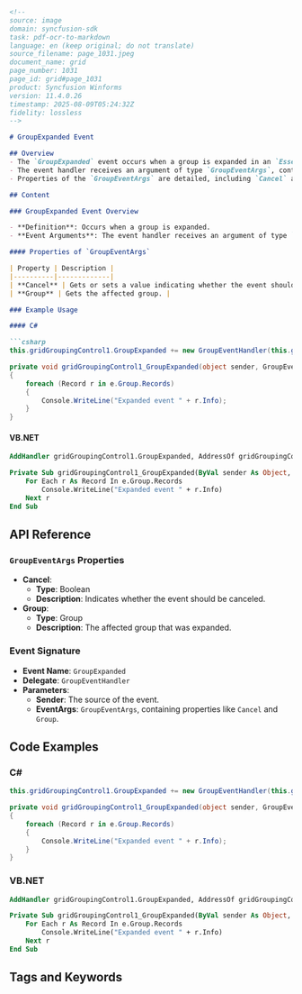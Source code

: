 ```markdown
<!--
source: image
domain: syncfusion-sdk
task: pdf-ocr-to-markdown
language: en (keep original; do not translate)
source_filename: page_1031.jpeg
document_name: grid
page_number: 1031
page_id: grid#page_1031
product: Syncfusion Winforms
version: 11.4.0.26
timestamp: 2025-08-09T05:24:32Z
fidelity: lossless
-->

# GroupExpanded Event

## Overview
- The `GroupExpanded` event occurs when a group is expanded in an `Essential Grid`.
- The event handler receives an argument of type `GroupEventArgs`, containing data related to the event.
- Properties of the `GroupEventArgs` are detailed, including `Cancel` and `Group`.

## Content

### GroupExpanded Event Overview

- **Definition**: Occurs when a group is expanded.
- **Event Arguments**: The event handler receives an argument of type `GroupEventArgs`, which contains relevant data for the event.

#### Properties of `GroupEventArgs`

| Property | Description |
|----------|-------------|
| **Cancel** | Gets or sets a value indicating whether the event should be canceled. |
| **Group** | Gets the affected group. |

### Example Usage

#### C#

```csharp
this.gridGroupingControl1.GroupExpanded += new GroupEventHandler(this.gridGroupingControl1_GroupExpanded);

private void gridGroupingControl1_GroupExpanded(object sender, GroupEventArgs e)
{
    foreach (Record r in e.Group.Records)
    {
        Console.WriteLine("Expanded event " + r.Info);
    }
}
```

#### VB.NET

```vb
AddHandler gridGroupingControl1.GroupExpanded, AddressOf gridGroupingControl1_GroupExpanded

Private Sub gridGroupingControl1_GroupExpanded(ByVal sender As Object, ByVal e As GroupEventArgs)
    For Each r As Record In e.Group.Records
        Console.WriteLine("Expanded event " + r.Info)
    Next r
End Sub
```

## API Reference

### `GroupEventArgs` Properties

- **Cancel**: 
  - **Type**: Boolean
  - **Description**: Indicates whether the event should be canceled.
- **Group**: 
  - **Type**: Group
  - **Description**: The affected group that was expanded.

### Event Signature

- **Event Name**: `GroupExpanded`
- **Delegate**: `GroupEventHandler`
- **Parameters**: 
  - **Sender**: The source of the event.
  - **EventArgs**: `GroupEventArgs`, containing properties like `Cancel` and `Group`.

## Code Examples

### C#

```csharp
this.gridGroupingControl1.GroupExpanded += new GroupEventHandler(this.gridGroupingControl1_GroupExpanded);

private void gridGroupingControl1_GroupExpanded(object sender, GroupEventArgs e)
{
    foreach (Record r in e.Group.Records)
    {
        Console.WriteLine("Expanded event " + r.Info);
    }
}
```

### VB.NET

```vb
AddHandler gridGroupingControl1.GroupExpanded, AddressOf gridGroupingControl1_GroupExpanded

Private Sub gridGroupingControl1_GroupExpanded(ByVal sender As Object, ByVal e As GroupEventArgs)
    For Each r As Record In e.Group.Records
        Console.WriteLine("Expanded event " + r.Info)
    Next r
End Sub
```

## Tags and Keywords

<!-- tags: Syncfusion, Winforms, Grid, GroupExpanded, GroupEventArgs, event handling, event cancellation, event properties keywords: GroupExpanded, Event, GroupEventArgs, group, expansion, handler, cancellation, properties, event data -->
```